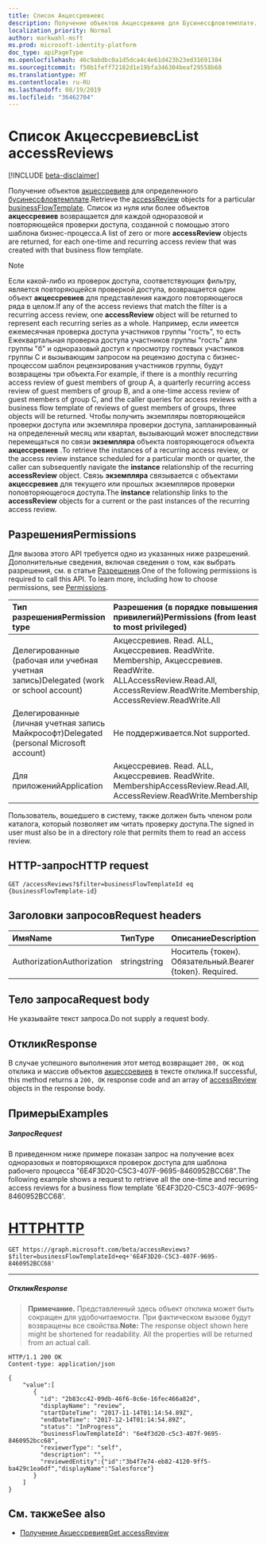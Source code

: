 ```yaml
---
title: Список Акцессревиевс
description: Получение объектов Акцессревиев для Бусинессфловтемплате.
localization_priority: Normal
author: markwahl-msft
ms.prod: microsoft-identity-platform
doc_type: apiPageType
ms.openlocfilehash: 46c9abdbc0a1d5dca4c4e61d423b23ed31691384
ms.sourcegitcommit: f50b1feff72182d1e19bfa346304beaf29558b68
ms.translationtype: MT
ms.contentlocale: ru-RU
ms.lasthandoff: 08/19/2019
ms.locfileid: "36462704"
---
```

# <a name="list-accessreviews"></a><span data-ttu-id="840f5-103">Список Акцессревиевс</span><span class="sxs-lookup"><span data-stu-id="840f5-103">List accessReviews</span></span>

[!INCLUDE [beta-disclaimer](../../includes/beta-disclaimer.md)]

<span data-ttu-id="840f5-104">Получение объектов [акцессревиев](../resources/accessreview.md) для определенного [бусинессфловтемплате](../resources/businessflowtemplate.md).</span><span class="sxs-lookup"><span data-stu-id="840f5-104">Retrieve the [accessReview](../resources/accessreview.md) objects for a particular [businessFlowTemplate](../resources/businessflowtemplate.md).</span></span> <span data-ttu-id="840f5-105">Список из нуля или более объектов **акцессревиев** возвращается для каждой одноразовой и повторяющейся проверки доступа, созданной с помощью этого шаблона бизнес-процесса.</span><span class="sxs-lookup"><span data-stu-id="840f5-105">A list of zero or more **accessReview** objects are returned, for each one-time and recurring access review that was created with that business flow template.</span></span>

>[!NOTE]
> <span data-ttu-id="840f5-106">Если какой-либо из проверок доступа, соответствующих фильтру, является повторяющейся проверкой доступа, возвращается один объект **акцессревиев** для представления каждого повторяющегося ряда в целом.</span><span class="sxs-lookup"><span data-stu-id="840f5-106">If any of the access reviews that match the filter is a recurring access review, one **accessReview** object will be returned to represent each recurring series as a whole.</span></span> <span data-ttu-id="840f5-107">Например, если имеется ежемесячная проверка доступа участников группы "гость", то есть Ежеквартальная проверка доступа участников группы "гость" для группы "б" и одноразовый доступ к просмотру гостевых участников группы C и вызывающим запросом на рецензию доступа с бизнес-процессом шаблон рецензирования участников группы, будут возвращены три объекта.</span><span class="sxs-lookup"><span data-stu-id="840f5-107">For example, if there is a monthly recurring access review of guest members of group A, a quarterly recurring access review of guest members of group B, and a one-time access review of guest members of group C, and the caller queries for access reviews with a business flow template of reviews of guest members of groups, three objects will be returned.</span></span> <span data-ttu-id="840f5-108">Чтобы получить экземпляры повторяющейся проверки доступа или экземпляра проверки доступа, запланированный на определенный месяц или квартал, вызывающий может впоследствии перемещаться по связи **экземпляра** объекта повторяющегося объекта **акцессревиев** .</span><span class="sxs-lookup"><span data-stu-id="840f5-108">To retrieve the instances of a recurring access review, or the access review instance scheduled for a particular month or quarter, the caller can subsequently navigate the **instance** relationship of the recurring **accessReview** object.</span></span> <span data-ttu-id="840f5-109">Связь **экземпляра** связывается с объектами **акцессревиев** для текущего или прошлых экземпляров проверки поповторяющегося доступа.</span><span class="sxs-lookup"><span data-stu-id="840f5-109">The **instance** relationship links to the **accessReview** objects for a current or the past instances of the recurring access review.</span></span>

## <a name="permissions"></a><span data-ttu-id="840f5-110">Разрешения</span><span class="sxs-lookup"><span data-stu-id="840f5-110">Permissions</span></span>
<span data-ttu-id="840f5-p103">Для вызова этого API требуется одно из указанных ниже разрешений. Дополнительные сведения, включая сведения о том, как выбрать разрешения, см. в статье [Разрешения](/graph/permissions-reference).</span><span class="sxs-lookup"><span data-stu-id="840f5-p103">One of the following permissions is required to call this API. To learn more, including how to choose permissions, see [Permissions](/graph/permissions-reference).</span></span>

|<span data-ttu-id="840f5-113">Тип разрешения</span><span class="sxs-lookup"><span data-stu-id="840f5-113">Permission type</span></span>                        | <span data-ttu-id="840f5-114">Разрешения (в порядке повышения привилегий)</span><span class="sxs-lookup"><span data-stu-id="840f5-114">Permissions (from least to most privileged)</span></span>              |
|:--------------------------------------|:---------------------------------------------------------|
|<span data-ttu-id="840f5-115">Делегированные (рабочая или учебная учетная запись)</span><span class="sxs-lookup"><span data-stu-id="840f5-115">Delegated (work or school account)</span></span>     | <span data-ttu-id="840f5-116">Акцессревиев. Read. ALL, Акцессревиев. ReadWrite. Membership, Акцессревиев. ReadWrite. ALL</span><span class="sxs-lookup"><span data-stu-id="840f5-116">AccessReview.Read.All, AccessReview.ReadWrite.Membership, AccessReview.ReadWrite.All</span></span>  |
|<span data-ttu-id="840f5-117">Делегированные (личная учетная запись Майкрософт)</span><span class="sxs-lookup"><span data-stu-id="840f5-117">Delegated (personal Microsoft account)</span></span> | <span data-ttu-id="840f5-118">Не поддерживается.</span><span class="sxs-lookup"><span data-stu-id="840f5-118">Not supported.</span></span> |
|<span data-ttu-id="840f5-119">Для приложений</span><span class="sxs-lookup"><span data-stu-id="840f5-119">Application</span></span>                            | <span data-ttu-id="840f5-120">Акцессревиев. Read. ALL, Акцессревиев. ReadWrite. Membership</span><span class="sxs-lookup"><span data-stu-id="840f5-120">AccessReview.Read.All, AccessReview.ReadWrite.Membership</span></span> |

 <span data-ttu-id="840f5-121">Пользователь, вошедшего в систему, также должен быть членом роли каталога, который позволяет им читать проверку доступа.</span><span class="sxs-lookup"><span data-stu-id="840f5-121">The signed in user must also be in a directory role that permits them to read an access review.</span></span>

## <a name="http-request"></a><span data-ttu-id="840f5-122">HTTP-запрос</span><span class="sxs-lookup"><span data-stu-id="840f5-122">HTTP request</span></span>
<!-- { "blockType": "ignored" } -->
```http
GET /accessReviews?$filter=businessFlowTemplateId eq {businessFlowTemplate-id}
```
## <a name="request-headers"></a><span data-ttu-id="840f5-123">Заголовки запросов</span><span class="sxs-lookup"><span data-stu-id="840f5-123">Request headers</span></span>
| <span data-ttu-id="840f5-124">Имя</span><span class="sxs-lookup"><span data-stu-id="840f5-124">Name</span></span>         | <span data-ttu-id="840f5-125">Тип</span><span class="sxs-lookup"><span data-stu-id="840f5-125">Type</span></span>        | <span data-ttu-id="840f5-126">Описание</span><span class="sxs-lookup"><span data-stu-id="840f5-126">Description</span></span> |
|:-------------|:------------|:------------|
| <span data-ttu-id="840f5-127">Authorization</span><span class="sxs-lookup"><span data-stu-id="840f5-127">Authorization</span></span> | <span data-ttu-id="840f5-128">string</span><span class="sxs-lookup"><span data-stu-id="840f5-128">string</span></span> | <span data-ttu-id="840f5-p104">Носитель \{токен\}. Обязательный.</span><span class="sxs-lookup"><span data-stu-id="840f5-p104">Bearer \{token\}. Required.</span></span> |

## <a name="request-body"></a><span data-ttu-id="840f5-131">Тело запроса</span><span class="sxs-lookup"><span data-stu-id="840f5-131">Request body</span></span>
<span data-ttu-id="840f5-132">Не указывайте текст запроса.</span><span class="sxs-lookup"><span data-stu-id="840f5-132">Do not supply a request body.</span></span>

## <a name="response"></a><span data-ttu-id="840f5-133">Отклик</span><span class="sxs-lookup"><span data-stu-id="840f5-133">Response</span></span>
<span data-ttu-id="840f5-134">В случае успешного выполнения этот метод возвращает `200, OK` код отклика и массив объектов [акцессревиев](../resources/accessreview.md) в тексте отклика.</span><span class="sxs-lookup"><span data-stu-id="840f5-134">If successful, this method returns a `200, OK` response code and an array of [accessReview](../resources/accessreview.md) objects in the response body.</span></span>

## <a name="examples"></a><span data-ttu-id="840f5-135">Примеры</span><span class="sxs-lookup"><span data-stu-id="840f5-135">Examples</span></span>
##### <a name="request"></a><span data-ttu-id="840f5-136">Запрос</span><span class="sxs-lookup"><span data-stu-id="840f5-136">Request</span></span>
<span data-ttu-id="840f5-137">В приведенном ниже примере показан запрос на получение всех одноразовых и повторяющихся проверок доступа для шаблона рабочего процесса "6E4F3D20-C5C3-407F-9695-8460952BCC68".</span><span class="sxs-lookup"><span data-stu-id="840f5-137">The following example shows a request to retrieve all the one-time and recurring access reviews for a business flow template '6E4F3D20-C5C3-407F-9695-8460952BCC68'.</span></span>

# <a name="httptabhttp"></a>[<span data-ttu-id="840f5-138">HTTP</span><span class="sxs-lookup"><span data-stu-id="840f5-138">HTTP</span></span>](#tab/http)
<!-- {
  "blockType": "request",
  "name": "get_accessReviews"
}-->
```http
GET https://graph.microsoft.com/beta/accessReviews?$filter=businessFlowTemplateId+eq+'6E4F3D20-C5C3-407F-9695-8460952BCC68'
```


---


##### <a name="response"></a><span data-ttu-id="840f5-139">Отклик</span><span class="sxs-lookup"><span data-stu-id="840f5-139">Response</span></span>
><span data-ttu-id="840f5-p105">**Примечание.** Представленный здесь объект отклика может быть сокращен для удобочитаемости. При фактическом вызове будут возвращены все свойства.</span><span class="sxs-lookup"><span data-stu-id="840f5-p105">**Note:** The response object shown here might be shortened for readability. All the properties will be returned from an actual call.</span></span>
<!-- {
  "blockType": "response",
  "truncated": true,
  "@odata.type": "microsoft.graph.accessReview",
  "isCollection": "true"
} -->
```http
HTTP/1.1 200 OK
Content-type: application/json

{
    "value":[
       {
         "id": "2b83cc42-09db-46f6-8c6e-16fec466a82d",
         "displayName": "review",
         "startDateTime": "2017-11-14T01:14:54.89Z",
         "endDateTime": "2017-12-14T01:14:54.89Z",
         "status": "InProgress",
         "businessFlowTemplateId": "6e4f3d20-c5c3-407f-9695-8460952bcc68",
         "reviewerType": "self",
         "description": "",
         "reviewedEntity":{"id":"3b4f7e74-eb82-4120-9ff5-ba429c1ea6df","displayName":"Salesforce"}
       }
    ]
}
```

## <a name="see-also"></a><span data-ttu-id="840f5-142">См. также</span><span class="sxs-lookup"><span data-stu-id="840f5-142">See also</span></span>

- [<span data-ttu-id="840f5-143">Получение Акцессревиев</span><span class="sxs-lookup"><span data-stu-id="840f5-143">Get accessReview</span></span>](accessreview-get.md)


<!--
{
  "type": "#page.annotation",
  "description": "Get accessReviews",
  "keywords": "",
  "section": "documentation",
  "tocPath": "",
  "suppressions": [
  ]
}
-->
